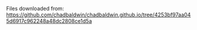 Files downloaded from:
https://github.com/chadbaldwin/chadbaldwin.github.io/tree/4253bf97aa045d6917c962248a48dc2808ce1d5a